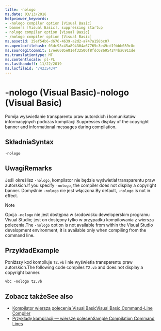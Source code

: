 ```yaml
---
title: -nologo
ms.date: 03/13/2018
helpviewer_keywords:
- -nologo compiler option [Visual Basic]
- banners [Visual Basic], suppressing startup
- nologo compiler option [Visual Basic]
- /nologo compiler option [Visual Basic]
ms.assetid: 25ef54b6-d676-4639-a2d2-a747a158bc07
ms.openlocfilehash: 03dc98c45a894304a67765c3e49cd19bbb089c8c
ms.sourcegitcommit: 17ee6605e01ef32506f8fdc686954244ba6911de
ms.translationtype: MT
ms.contentlocale: pl-PL
ms.lasthandoff: 11/22/2019
ms.locfileid: "74335434"
---
```

# <a name="-nologo-visual-basic"></a><span data-ttu-id="c218b-102">-nologo (Visual Basic)</span><span class="sxs-lookup"><span data-stu-id="c218b-102">-nologo (Visual Basic)</span></span>
<span data-ttu-id="c218b-103">Pomija wyświetlanie transparentu praw autorskich i komunikatów informacyjnych podczas kompilacji.</span><span class="sxs-lookup"><span data-stu-id="c218b-103">Suppresses display of the copyright banner and informational messages during compilation.</span></span>  
  
## <a name="syntax"></a><span data-ttu-id="c218b-104">Składnia</span><span class="sxs-lookup"><span data-stu-id="c218b-104">Syntax</span></span>  
  
```console  
-nologo  
```  
  
## <a name="remarks"></a><span data-ttu-id="c218b-105">Uwagi</span><span class="sxs-lookup"><span data-stu-id="c218b-105">Remarks</span></span>  
 <span data-ttu-id="c218b-106">Jeśli określisz `-nologo`, kompilator nie będzie wyświetlał transparentu praw autorskich.</span><span class="sxs-lookup"><span data-stu-id="c218b-106">If you specify `-nologo`, the compiler does not display a copyright banner.</span></span> <span data-ttu-id="c218b-107">Domyślnie `-nologo` nie jest włączona.</span><span class="sxs-lookup"><span data-stu-id="c218b-107">By default, `-nologo` is not in effect.</span></span>  
  
> [!NOTE]
> <span data-ttu-id="c218b-108">Opcja `-nologo` nie jest dostępna w środowisku deweloperskim programu Visual Studio; jest on dostępny tylko w przypadku kompilowania z wiersza polecenia.</span><span class="sxs-lookup"><span data-stu-id="c218b-108">The `-nologo` option is not available from within the Visual Studio development environment; it is available only when compiling from the command line.</span></span>  
  
## <a name="example"></a><span data-ttu-id="c218b-109">Przykład</span><span class="sxs-lookup"><span data-stu-id="c218b-109">Example</span></span>  
 <span data-ttu-id="c218b-110">Poniższy kod kompiluje `T2.vb` i nie wyświetla transparentu praw autorskich.</span><span class="sxs-lookup"><span data-stu-id="c218b-110">The following code compiles `T2.vb` and does not display a copyright banner.</span></span>  
  
```console
vbc -nologo t2.vb  
```  
  
## <a name="see-also"></a><span data-ttu-id="c218b-111">Zobacz także</span><span class="sxs-lookup"><span data-stu-id="c218b-111">See also</span></span>

- [<span data-ttu-id="c218b-112">Kompilator wiersza polecenia Visual Basic</span><span class="sxs-lookup"><span data-stu-id="c218b-112">Visual Basic Command-Line Compiler</span></span>](../../../visual-basic/reference/command-line-compiler/index.md)
- [<span data-ttu-id="c218b-113">Przykłady kompilacji — wiersze poleceń</span><span class="sxs-lookup"><span data-stu-id="c218b-113">Sample Compilation Command Lines</span></span>](../../../visual-basic/reference/command-line-compiler/sample-compilation-command-lines.md)
